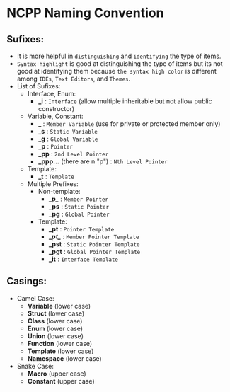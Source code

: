 # NCPP Naming Convention #
## Sufixes: ##
+ It is more helpful in `distinguishing` and `identifying` the type of items.
+ `Syntax highlight` is good at distinguishing the type of items but its not good at identifying them because `the syntax high color` is different among `IDEs`, `Text Editors`, and `Themes`.
+ List of Sufixes:
    + Interface, Enum:
        + **_i** : `Interface` (allow multiple inheritable but not allow public constructor)
    + Variable, Constant:
        + **_** : `Member Variable` (use for private or protected member only)
        + **_s** : `Static Variable`
        + **_g** : `Global Variable`
        + **_p** : `Pointer`
        + **_pp** : `2nd Level Pointer`
        + **_ppp...** (there are n "p") : `Nth Level Pointer`
    + Template:
        + **_t** : `Template`
    + Multiple Prefixes:
        + Non-template:
            + **\__p\__** : `Member Pointer`
            + **_ps** : `Static Pointer`
            + **_pg** : `Global Pointer`
        + Template:
            + **_pt** : `Pointer Template`
            + **\__pt\__** : `Member Pointer Template`
            + **_pst** : `Static Pointer Template`
            + **_pgt** : `Global Pointer Template`
            + **_it** : `Interface Template`

## Casings: ##
- Camel Case:
    + **Variable** (lower case)
    + **Struct** (lower case)
    + **Class** (lower case)
    + **Enum** (lower case)
    + **Union** (lower case)
    + **Function** (lower case)
    + **Template** (lower case)
    + **Namespace** (lower case)
- Snake Case:
    + **Macro** (upper case)
    + **Constant** (upper case)